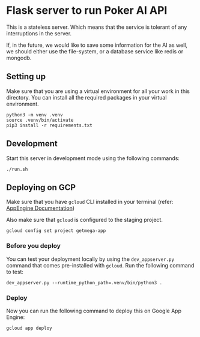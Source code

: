 # Flask server to run Poker AI API

This is a stateless server. Which means that the service is tolerant of any interruptions in the server.

If, in the future, we would like to save some information for the AI as well, we should either use the file-system, or a database service like redis or mongodb.

## Setting up

Make sure that you are using a virtual environment for all your work in this directory.
You can install all the required packages in your virtual environment.
```
python3 -m venv .venv
source .venv/bin/activate
pip3 install -r requirements.txt
```

## Development

Start this server in development mode using the following commands:
```
./run.sh
```

## Deploying on GCP

Make sure that you have `gcloud` CLI installed in your terminal (refer: [AppEngine Documentation](https://cloud.google.com/appengine/docs/standard/python3/testing-and-deploying-your-app))

Also make sure that `gcloud` is configured to the staging project.
```
gcloud config set project getmega-app
```

### Before you deploy
You can test your deployment locally by using the `dev_appserver.py` command that comes pre-installed with `gcloud`. Run the following command to test:
```
dev_appserver.py --runtime_python_path=.venv/bin/python3 .
```

### Deploy
Now you can run the following command to deploy this on Google App Engine:
```
gcloud app deploy
```
